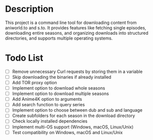 # Description

This project is a command line tool for downloading content from aniworld.to and s.to. It provides features like fetching single episodes, downloading entire seasons, and organizing downloads into structured directories, and supports multiple operating systems.

# Todo List

- [ ] Remove unnecessary Curl requests by storing them in a variable
- [ ] Skip downloading the binaries if already installed
- [ ] Add TOR proxy option
- [ ] Implement option to download whole seasons
- [ ] Implement option to download multiple seasons
- [ ] Add Anime4K option to arguments
- [ ] Add search function to query series
- [ ] Implement option to choose between dub and sub and language
- [ ] Create subfolders for each season in the download directory
- [ ] Check locally installed dependencies
- [ ] Implement multi-OS support (Windows, macOS, Linux/Unix)
- [ ] Test compatibility on Windows, macOS and Linux/Unix
